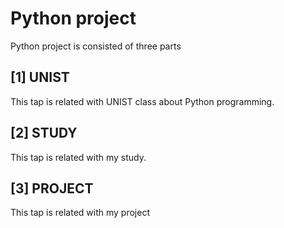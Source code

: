 # Python project
Python project is consisted of three parts
## [1] UNIST
This tap is related with UNIST class about Python programming.
## [2] STUDY
This tap is related with my study.
## [3] PROJECT
This tap is related with my project
